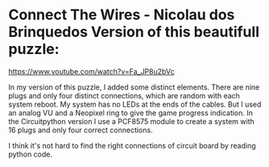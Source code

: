 # Connect The Wires - Nicolau dos Brinquedos Version of this beautifull puzzle:
https://www.youtube.com/watch?v=Fa_JP8u2bVc

In my version of this puzzle, I added some distinct elements. 
There are nine plugs and only four distinct connections, which are random with each system reboot. 
My system has no LEDs at the ends of the cables. 
But I used an analog VU and a Neopixel ring to give the game progress indication. 
In the Circuitpython version I use a PCF8575 module to create a system with 16 plugs and only four correct connections.

I think it's not hard to find the right connections of circuit board by reading python code.
